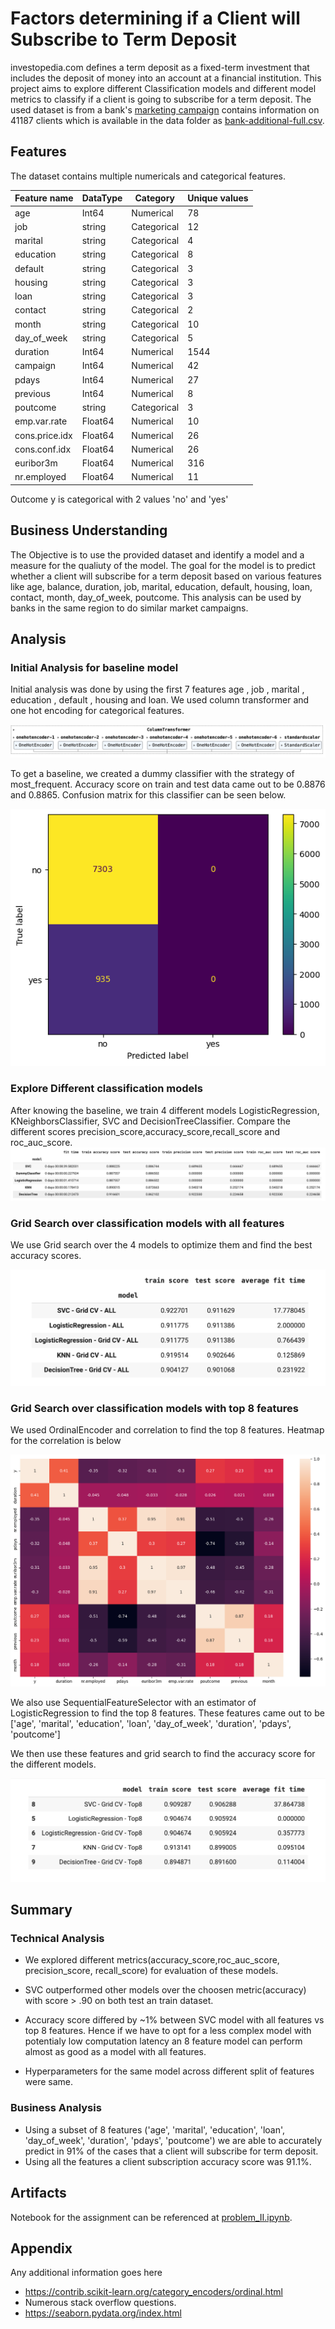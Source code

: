 


# Factors determining if a Client will Subscribe to Term Deposit

investopedia.com defines a term deposit as a fixed-term investment that includes the deposit of money into an account at a financial institution.
This project aims to explore different Classification models and different model metrics to classify if a client is going to subscribe for a term deposit. 
The used dataset is from a bank's [marketing campaign](https://archive.ics.uci.edu/dataset/222/bank+marketing) contains information on 41187 clients which is available in the data folder as [bank-additional-full.csv](./data/bank-additional-full.csv]).

## Features

The dataset contains multiple numericals and categorical features. 

Feature name | DataType | Category | Unique values
--- | --- | --- | ---  
age | Int64 | Numerical| 78
job | string | Categorical | 12
marital | string | Categorical | 4
education | string | Categorical | 8
default | string | Categorical | 3
housing | string | Categorical | 3
loan | string | Categorical | 3
contact | string | Categorical | 2
month | string | Categorical | 10
day_of_week | string | Categorical | 5
duration | Int64 | Numerical| 1544
campaign | Int64 | Numerical| 42
pdays | Int64 | Numerical| 27
previous | Int64 | Numerical| 8
poutcome  | string | Categorical | 3
emp.var.rate | Float64 | Numerical | 10
cons.price.idx | Float64 | Numerical | 26
cons.conf.idx | Float64 | Numerical | 26
euribor3m | Float64 | Numerical | 316
nr.employed | Float64 | Numerical | 11

Outcome y is categorical with 2 values 'no' and 'yes'

## Business Understanding

The Objective is to use the provided dataset and identify a model and a measure for the qualiuty of the model. The goal for the model is to predict whether a client will subscribe for a term deposit based on various features like age, balance, duration, job, marital, education, default, housing, loan, contact, month, day_of_week, poutcome. This analysis can be used by banks in the same region to do similar market campaigns.

## Analysis 
### Initial Analysis for baseline model

Initial analysis was done by using the first 7 features  age , job , marital , education , default , housing and loan. We used column transformer and one hot encoding for categorical features. 


![Encoder](./images/image1.png)


To get a baseline, we created a dummy classifier with the strategy of most_frequent. Accuracy score on train and test data came out to be 0.8876 and 0.8865. Confusion matrix for this classifier can be seen below. 

![Confusion Matrix](./images/confusion_metrics.png)



### Explore Different classification models

After knowing the baseline, we train 4 different models LogisticRegression, KNeighborsClassifier, SVC and DecisionTreeClassifier. Compare the different scores precision_score,accuracy_score,recall_score and roc_auc_score.
![Basic Classification](./images/basic_analysis.png)

### Grid Search over classification models with all features

We use Grid search over the 4 models to optimize them and find the best accuracy scores.

![Grid Search all features](./images/grid-search-all.png)


### Grid Search over classification models with top 8 features
 
We used OrdinalEncoder and correlation to find the top 8 features. Heatmap for the correlation is below

![Heatmap using OrdinalEncoder](./images/heatmap.png)

We also use SequentialFeatureSelector with an estimator of LogisticRegression to find the top 8 features. These features came out to be ['age', 'marital', 'education', 'loan', 'day_of_week', 'duration',
       'pdays', 'poutcome']


We then use these features and grid search to find the accuracy score for the different models. 

![Grid Search Top8 features](./images/grid-search-top8.png)


## Summary

### Technical Analysis

- We explored different metrics(accuracy_score,roc_auc_score, precision_score, recall_score) for evaluation of these models.

- SVC outperformed other models over the choosen metric(accuracy) with score > .90 on both test an train dataset.

- Accuracy score differed by ~1% between SVC model with all features vs top 8 features. Hence if we have to opt for a less complex model with potentialy low computation latency an 8 feature model can perform almost as good as a model with all features.

- Hyperparameters for the same model across different split of features were same.

### Business Analysis
- Using a subset of 8 features ('age', 'marital', 'education', 'loan', 'day_of_week', 'duration', 'pdays', 'poutcome') we are able to accurately predict in 91% of the cases that a client will subscribe for term deposit.
- Using all the features a client subscription accuracy score was 91.1%.

## Artifacts

Notebook for the assignment can be referenced at [problem_II.ipynb](./prompt_III.ipynb). 


## Appendix

Any additional information goes here

- https://contrib.scikit-learn.org/category_encoders/ordinal.html
- Numerous stack overflow questions.
- https://seaborn.pydata.org/index.html